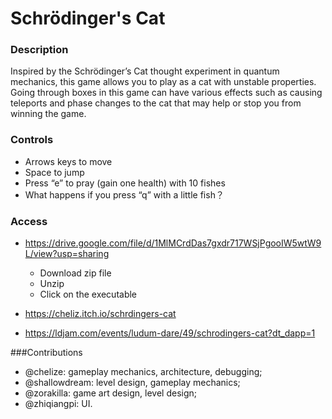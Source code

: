 # Schrödinger's Cat

### Description
Inspired by the Schrödinger’s Cat thought experiment in quantum mechanics, 
this game allows you to play as a cat with unstable properties. 
Going through boxes in this game can have various effects such as causing teleports
and phase changes to the cat that may help or stop you from winning the game.

### Controls
- Arrows keys to move
- Space to jump
- Press “e” to pray (gain one health) with 10 fishes
- What happens if you press “q” with a little fish？

### Access
- https://drive.google.com/file/d/1MlMCrdDas7gxdr717WSjPgooIW5wtW9L/view?usp=sharing
  - Download zip file
  - Unzip
  - Click on the executable

- https://cheliz.itch.io/schrdingers-cat

- https://ldjam.com/events/ludum-dare/49/schrodingers-cat?dt_dapp=1

###Contributions
- @chelize: gameplay mechanics, architecture, debugging;
- @shallowdream: level design, gameplay mechanics;
- @zorakilla: game art design, level design;
- @zhiqiangpi: UI.




